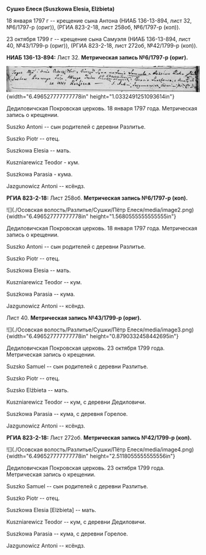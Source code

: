**Сушко Елеся (Suszkowa Elesia, Elżbieta)**

18 января 1797 г -- крещение сына Антона (НИАБ 136-13-894, лист 32,
№6/1797-р (ориг)), (РГИА 823-2-18, лист 258об, №6/1797-р (коп)).

23 октября 1799 г -- крещение сына Самуэля (НИАБ 136-13-894, лист 40,
№43/1799-р (ориг)), (РГИА 823-2-18, лист 272об, №42/1799-р (коп)).

**НИАБ 136-13-894:** Лист 32. **Метрическая запись №6/1797-р (ориг).**

![](./media/651d0e066e40f93bbf8f35dda2ff99b424158374.png){width="6.496527777777778in"
height="1.0332491251093614in"}

Дедиловичская Покровская церковь. 18 января 1797 года. Метрическая
запись о крещении.

Suszko Antoni -- сын родителей с деревни Разлитье.

Suszko Piotr -- отец.

Suszkowa Elesia -- мать.

Kuszniarewicz Teodor - кум.

Suszkowa Parasia - кума.

Jazgunowicz Antoni -- ксёндз.

**РГИА 823-2-18:** Лист 258об. **Метрическая запись №6/1797-р (коп).**

![](./Осовская волость/Разлитье/Сушки/Пётр Елеся/media/image2.png){width="6.496527777777778in"
height="1.5680555555555555in"}

Дедиловичская Покровская церковь. 18 января 1797 года. Метрическая
запись о крещении.

Suszko Antoni -- сын родителей с деревни Разлитье.

Suszko Piotr -- отец.

Suszkowa Elesia -- мать.

Kuszniarewicz Teodor -- кум.

Suszkowa Parasia -- кума.

Jazgunowicz Antoni -- ксёндз.

Лист 40. **Метрическая запись №43/1799-р (ориг).**

![](./Осовская волость/Разлитье/Сушки/Пётр Елеся/media/image3.png){width="6.496527777777778in"
height="0.8790332458442695in"}

Дедиловичская Покровская церковь. 23 октября 1799 года. Метрическая
запись о крещении.

Suzsko Samuel -- сын родителей с деревни Разлитье.

Suzsko Piotr -- отец.

Suzsko Elżbieta -- мать.

Kuszniarewicz Teodor -- кум, с деревни Дедиловичи.

Suszkowa Parasia -- кума, с деревня Горелое.

Jazgunowicz Antoni -- ксёндз.

**РГИА 823-2-18:** Лист 272об. **Метрическая запись №42/1799-р (коп).**

![](./Осовская волость/Разлитье/Сушки/Пётр Елеся/media/image4.png){width="6.496527777777778in"
height="2.5118055555555556in"}

Дедиловичская Покровская церковь. 23 октября 1799 года. Метрическая
запись о крещении.

Suszko Samuel -- сын родителей с деревни Разлитье.

Suszko Piotr -- отец.

Suszkowa Elesia \[Elżbieta\] -- мать.

Kuszniarewicz Teodor -- кум, с деревни Дедиловичи.

Suszkowa Parasia -- кума, с деревни Горелое.

Jazgunowicz Antoni -- ксёндз.
